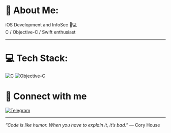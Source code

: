 # 💫 About Me:
iOS Development and InfoSec 📲💻  
C / Objective-C / Swift enthusiast

---

# 💻 Tech Stack:
![C](https://img.shields.io/badge/c-%2300599C.svg?style=for-the-badge&logo=c&logoColor=white) ![Objective-C](https://img.shields.io/badge/OBJECTIVE--C-%233A95E3.svg?style=for-the-badge&logo=apple&logoColor=white)

# 📡 Connect with me
[![Telegram](https://img.shields.io/badge/Telegram-@andrdevv-0088CC?style=for-the-badge&logo=telegram&logoColor=white)](https://t.me/andrd3v)

---

_“Code is like humor. When you have to explain it, it’s bad.”_ — Cory House
